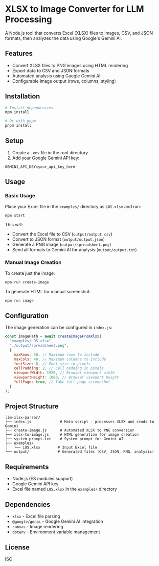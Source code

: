 # XLSX to Image Converter for LLM Processing

A Node.js tool that converts Excel (XLSX) files to images, CSV, and JSON formats, then analyzes the data using Google's Gemini AI.

## Features

- Convert XLSX files to PNG images using HTML rendering
- Export data to CSV and JSON formats
- Automated analysis using Google Gemini AI
- Configurable image output (rows, columns, styling)

## Installation

```bash
# Install dependencies
npm install

# Or with pnpm
pnpm install
```

## Setup

1. Create a `.env` file in the root directory
2. Add your Google Gemini API key:

```
GEMINI_API_KEY=your_api_key_here
```

## Usage

### Basic Usage

Place your Excel file in the `examples/` directory as `LOS.xlsx` and run:

```bash
npm start
```

This will:

- Convert the Excel file to CSV (`output/output.csv`)
- Convert to JSON format (`output/output.json`)
- Generate a PNG image (`output/spreadsheet.png`)
- Send all formats to Gemini AI for analysis (`output/output.txt`)

### Manual Image Creation

To create just the image:

```bash
npm run create-image
```

To generate HTML for manual screenshot:

```bash
npm run image
```

## Configuration

The image generation can be configured in `index.js`:

```javascript
const imagePath = await createImageFromXlsx(
  "examples/LOS.xlsx",
  "./output/spreadsheet.png",
  {
    maxRows: 50, // Maximum rows to include
    maxCols: 40, // Maximum columns to include
    fontSize: 8, // Font size in pixels
    cellPadding: 2, // Cell padding in pixels
    viewportWidth: 1920, // Browser viewport width
    viewportHeight: 1080, // Browser viewport height
    fullPage: true, // Take full page screenshot
  }
);
```

## Project Structure

```
llm-xlsx-parser/
├── index.js             # Main script - processes XLSX and sends to Gemini
├── create-image.js      # Automated XLSX to PNG conversion
├── xlsx-to-image.js     # HTML generation for image creation
├── system-prompt.txt    # System prompt for Gemini AI
├── examples/
│   └── LOS.xlsx        # Input Excel file
└── output/             # Generated files (CSV, JSON, PNG, analysis)
```

## Requirements

- Node.js (ES modules support)
- Google Gemini API key
- Excel file named `LOS.xlsx` in the `examples/` directory

## Dependencies

- `xlsx` - Excel file parsing
- `@google/genai` - Google Gemini AI integration
- `canvas` - Image rendering
- `dotenv` - Environment variable management

## License

ISC
